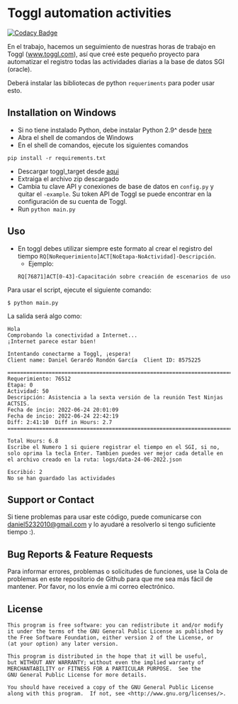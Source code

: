 Toggl automation activities
===========================
[![Codacy Badge](https://public-assets.toggl.com/b/static/170105782f890706f19f7ebc2cde9c59/a14e0/icon-toggltrack.png)](www.toggl.com)

En el trabajo, hacemos un seguimiento de nuestras horas de trabajo en Toggl (www.toggl.com), así que creé este pequeño proyecto para automatizar el registro todas las actividades diarias a la base de datos SGI (oracle).

Deberá instalar las bibliotecas de python `requeriments` para poder usar esto.

Installation on Windows
-----------------------

* Si no tiene instalado Python, debe instalar Python 2.9^ desde [here](https://www.python.org/downloads/windows/)
* Abra el shell de comandos de Windows
* En el shell de comandos, ejecute los siguientes comandos

```
pip install -r requirements.txt
```

* Descargar toggl_target desde [aqui](https://track.toggl.com/profile)
* Extraiga el archivo zip descargado
* Cambia tu clave API y conexiones de base de datos en `config.py` y quitar el `-example`.  Su token API de Toggl se puede encontrar en la configuración de su cuenta de Toggl.
* Run `python main.py`

Uso
-----
* En toggl debes utilizar siempre este formato al crear el registro del tiempo `RQ[NoRequerimiento]ACT[NoEtapa-NoActividad]-Descripción`.
  * Ejemplo:
  ```
  RQ[76871]ACT[0-43]-Capacitación sobre creación de escenarios de uso
  ```
Para usar el script, ejecute el siguiente comando:
```
$ python main.py
```
La salida será algo como:
```
Hola
Comprobando la conectividad a Internet...
¡Internet parece estar bien!

Intentando conectarme a Toggl, ¡espera!
Client name: Daniel Gerardo Rondón García  Client ID: 8575225

==========================================================================  
Requerimiento: 76512
Etapa: 0
Actividad: 50
Descripción: Asistencia a la sexta versión de la reunión Test Ninjas ACTSIS.
Fecha de incio: 2022-06-24 20:01:09
Fecha de incio: 2022-06-24 22:42:19
Diff: 2:41:10  Diff in Hours: 2.7
==========================================================================

Total Hours: 6.8
Escribe el Numero 1 si quiere registrar el tiempo en el SGI, si no, solo oprima la tecla Enter. Tambien puedes ver mejor cada detalle en el archivo creado en la ruta: logs/data-24-06-2022.json
 
Escribió: 2
No se han guardado las actividades
```
Support or Contact
------------------
Si tiene problemas para usar este código, puede comunicarse con daniel5232010@gmail.com y lo ayudaré a resolverlo si tengo suficiente tiempo :).


Bug Reports & Feature Requests
------------------------------

Para informar errores, problemas o solicitudes de funciones, use la Cola de problemas en este repositorio de Github para que me sea más fácil de mantener. Por favor, no los envíe a mi correo electrónico.



License
-------

```
This program is free software: you can redistribute it and/or modify
it under the terms of the GNU General Public License as published by
the Free Software Foundation, either version 2 of the License, or
(at your option) any later version.

This program is distributed in the hope that it will be useful,
but WITHOUT ANY WARRANTY; without even the implied warranty of
MERCHANTABILITY or FITNESS FOR A PARTICULAR PURPOSE.  See the
GNU General Public License for more details.

You should have received a copy of the GNU General Public License
along with this program.  If not, see <http://www.gnu.org/licenses/>.
```
